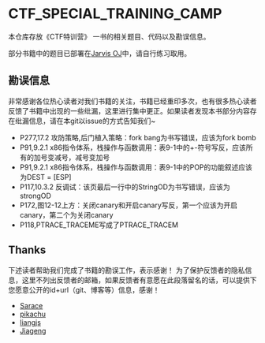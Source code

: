 # CTF_SPECIAL_TRAINING_CAMP

本仓库存放《CTF特训营》 一书的相关题目、代码以及勘误信息。

部分书籍中的题目已部署在[Jarvis OJ](https://www.jarvisoj.com)中，请自行练习取用。

## 勘误信息

非常感谢各位热心读者对我们书籍的关注，书籍已经重印多次，也有很多热心读者反馈了书籍中出现的一些纰漏，这里进行集中更正。如果读者发现本书部分内容存在纰漏信息，请在本git以issue的方式告知我们~

- P277,17.2 攻防策略,后门植入策略：fork bang为书写错误，应该为fork bomb
- P91,9.2.1 x86指令体系，栈操作与函数调用：表9-1中的+-符号写反，应该所有的加号变减号，减号变加号
- P91,9.2.1 x86指令体系，栈操作与函数调用：表9-1中的POP的功能叙述应该为DEST = [ESP]
- P117,10.3.2 反调试：该页最后一行中的StringOD为书写错误，应该为strongOD
- P172,图12-12上方：关闭canary和开启canary写反，第一个应该为开启canary，第二个为关闭canary
- P118,PTRACE_TRACEME写成了PTRACE_TRACEM

## Thanks

下述读者帮助我们完成了书籍的勘误工作，表示感谢！
为了保护反馈者的隐私信息，这里不列出反馈者的邮箱，如果反馈者有意愿在此段落留名的话，可以提供下您愿意公开的id+url（git、博客等）信息，感谢！

- [Sarace](https://github.com/ttxs69)
- [pikachu](https://hitcxy.com)
- [liangjs](https://github.com/liangjs)
- [Jiageng](https://github.com/skyleaworlder)
